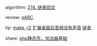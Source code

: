 


algorithm: [274. 链表回文](/algorithm/arts_week2_20190722/leetcode_274.md)  

review:  [eARC](/review/arts_week2_20190722/readme.md)

tip: 
 [make -j2](/tip/arts_week2_20190722/make_j2.md)
 [扩展桌面后音频没有声音](/tip/arts_week2_20190722/扩展桌面后音频没有声音.md)
 [链表](/tip/arts_week2_20190722/链表.md)

share: 
  [php静态页，加法器基础](/share/arts_week2_20190722/readme.md)
